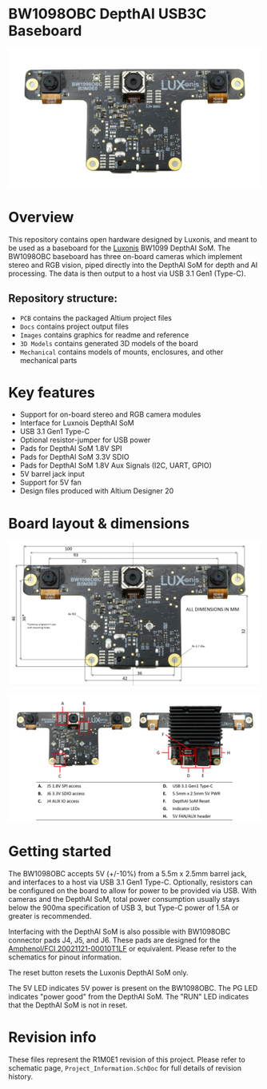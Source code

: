 # BW1098OBC DepthAI USB3C Baseboard

![](../BW1098OBC_DepthAI_USB3C/Images/BW1098OBC_R1M0E1_front.png)

# Overview

This repository contains open hardware designed by Luxonis, and meant to be used as a baseboard for the [Luxonis](https://www.luxonis.com/depthai) BW1099 DepthAI SoM. The BW1098OBC baseboard has three on-board cameras which implement stereo and RGB vision, piped directly into the DepthAI SoM for depth and AI processing. The data is then output to a host via USB 3.1 Gen1 (Type-C). 

## Repository structure:
* `PCB` contains the packaged Altium project files
* `Docs` contains project output files
* `Images` contains graphics for readme and reference
* `3D Models` contains generated 3D models of the board
* `Mechanical` contains models of mounts, enclosures, and other mechanical parts

# Key features
* Support for on-board stereo and RGB camera modules
* Interface for Luxnois DepthAI SoM
* USB 3.1 Gen1 Type-C
* Optional resistor-jumper for USB power
* Pads for DepthAI SoM 1.8V SPI
* Pads for DepthAI SoM 3.3V SDIO 
* Pads for DepthAI SoM 1.8V Aux Signals (I2C, UART, GPIO) 
* 5V barrel jack input
* Support for 5V fan
* Design files produced with Altium Designer 20


# Board layout & dimensions

![](../BW1098OBC_DepthAI_USB3C/Images/BW1098OBC_R1M0E1_dims.PNG)

![](../BW1098OBC_DepthAI_USB3C/Images/BW1098OBC_R1M0E1_cs_annotation.png)

# Getting started
The BW1098OBC accepts 5V (+/-10%) from a 5.5m x 2.5mm barrel jack, and interfaces to a host via USB 3.1 Gen1 Type-C. Optionally, resistors can be configured on the board to allow for power to be provided via USB. With cameras and the DepthAI SoM, total power consumption usually stays below the 900ma specification of USB 3, but Type-C power of 1.5A or greater is recommended. 

Interfacing with the DepthAI SoM is also possible with BW1098OBC connector pads J4, J5, and J6. These pads are designed for the [Amphenol/FCI 20021121-00010T1LF](https://octopart.com/20021121-00010t1lf-amphenol+icc+%2F+fci-93112650?r=sp) or equivalent. Please refer to the schematics for pinout information.

The reset button resets the Luxonis DepthAI SoM only. 

The 5V LED indicates 5V power is present on the BW1098OBC. The PG LED indicates "power good" from the DepthAI SoM. The "RUN" LED indicates that the DepthAI SoM is not in reset.  


# Revision info
These files represent the R1M0E1 revision of this project. Please refer to schematic page, `Project_Information.SchDoc` for full details of revision history.
